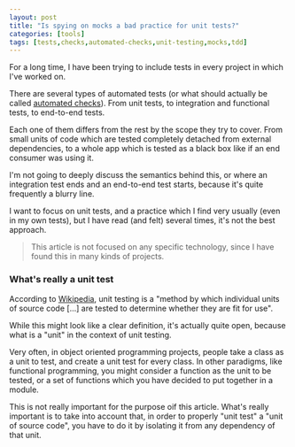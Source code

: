 ```yaml
---
layout: post
title: "Is spying on mocks a bad practice for unit tests?"
categories: [tools]
tags: [tests,checks,automated-checks,unit-testing,mocks,tdd]
---
```


For a long time, I have been trying to include tests in every project in which I've worked on.

There are several types of automated tests (or what should actually be called [automated checks](https://abstracta.us/insights/guide-continuous-testing/automated-checks)). From unit tests, to integration and functional tests, to end-to-end tests.

Each one of them differs from the rest by the scope they try to cover. From small units of code which are tested completely detached from external dependencies, to a whole app which is tested as a black box like if an end consumer was using it.

I'm not going to deeply discuss the semantics behind this, or where an integration test ends and an end-to-end test starts, because it's quite frequently a blurry line.

I want to focus on unit tests, and a practice which I find very usually (even in my own tests), but I have read (and felt) several times, it's not the best approach.

> This article is not focused on any specific technology, since I have found this in many kinds of projects.

### What's really a unit test

According to [Wikipedia](https://en.wikipedia.org/wiki/Unit_testing), unit testing is a "method by which individual units of source code [...] are tested to determine whether they are fit for use".

While this might look like a clear definition, it's actually quite open, because what is a "unit" in the context of unit testing.

Very often, in object oriented programming projects, people take a class as a unit to test, and create a unit test for every class. In other paradigms, like functional programming, you might consider a function as the unit to be tested, or a set of functions which you have decided to put together in a module.

This is not really important for the purpose oif this article. What's really important is to take into account that, in order to properly "unit test" a "unit of source code", you have to do it by isolating it from any dependency of that unit.
